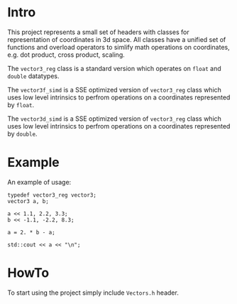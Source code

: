 # Intro
This project represents a small set of headers with classes for representation of coordinates in 3d space. 
All classes have a unified set of functions and overload operators to simlify math operations on coordinates, e.g. dot product, 
cross product, scaling.

The `vector3_reg` class is a standard version which operates on `float` and `double` datatypes.

The `vector3f_simd` is a SSE optimized version of `vector3_reg` class which uses low level intrinsics to perfrom operations on
a coordinates represented by `float`.

The `vector3d_simd` is a SSE optimized version of `vector3_reg` class which uses low level intrinsics to perfrom operations on
a coordinates represented by `double`.

# Example
An example of usage:
```
typedef vector3_reg vector3;
vector3 a, b;

a << 1.1, 2.2, 3.3;
b << -1.1, -2.2, 8.3;

a = 2. * b - a;

std::cout << a << "\n";
```

# HowTo
To start using the project simply include `Vectors.h` header.

